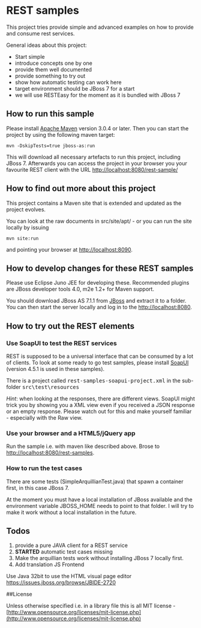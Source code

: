 # REST samples

This project tries provide simple and advanced examples on how to provide and consume rest services.

General ideas about this project:

- Start simple
- introduce concepts one by one
- provide them well documented
- provide something to try out
- show how automatic testing can work here
- target environment should be JBoss 7 for a start
- we will use RESTEasy for the moment as it is bundled with JBoss 7

## How to run this sample

Please install [Apache Maven](http://maven.apache.org/) version 3.0.4 or later. Then you can start the project by using the following maven target:

    mvn -DskipTests=true jboss-as:run

This will download all necessary artefacts to run this project, including JBoss 7. Afterwards you can access the project in your browser you your favourite REST client with the URL [http://localhost:8080/rest-sample/](http://localhost:8080/rest-sample/)

## How to find out more about this project

This project contains a Maven site that is extended and updated as the project evolves.

You can look at the raw documents in src/site/apt/ - or you can run the site locally by issuing

    mvn site:run

and pointing your browser at [http://localhost:8090](http://localhost:8090).

## How to develop changes for these REST samples

Please use Eclipse Juno JEE for developing these. Recommended plugins are JBoss developer tools 4.0, m2e 1.2+ for Maven support.

You should download JBoss AS 7.1.1 from [JBoss](http://www.jboss.org/as) and extract it to a folder. You can then start the server locally and log in to the [http://localhost:8080](http://localhost:8080).


## How to try out the REST elements

### Use SoapUI to test the REST services

REST is supposed to be a universal interface that can be consumed by a lot of clients. To look at some ready to go test samples, please install [SoapUI](http://www.soapui.org) (version 4.5.1 is used in these samples).

There is a project called <tt>rest-samples-soapui-project.xml</tt> in the sub-folder <tt>src\test\resources</tt>

*Hint*: when looking at the responses, there are different views. SoapUI might trick you by showing you a XML view even if you received a JSON response or an empty response. Please watch out for this and make yourself familiar - especially with the Raw view.

### Use your browser and a HTML5/jQuery app

Run the sample i.e. with maven like described above. Brose to [http://localhost:8080/rest-samples](http://localhost:8080/rest-samples).

### How to run the test cases

There are some tests (SimpleArquillianTest.java) that spawn a container first, in this case JBoss 7.

At the moment you must have a local installation of JBoss available and the environment variable JBOSS_HOME needs to point to that folder. I will try to make it work without a local installation in the future.

## Todos

1. provide a pure JAVA client for a REST service
2. **STARTED** automatic test cases missing
3. Make the arquillian tests work without installing JBoss 7 locally first.
4. Add translation JS Frontend

Use Java 32bit to use the HTML visual page editor
https://issues.jboss.org/browse/JBIDE-2720

##License

Unless otherwise specified i.e. in a library file this is all MIT license - [http://www.opensource.org/licenses/mit-license.php](http://www.opensource.org/licenses/mit-license.php)

